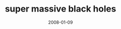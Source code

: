 ---
layout: base.njk
title : 'super massive black holes' 
view_title : 'super massive black holes' 
year : '2008' 
date : '2008-01-09' 
img_file : '/drawing/supermassiveblackholes.png' 
html_file : 'supermassiveblackholes' 
next_html : 'anditwasallgoingsowell.html' 
year_order : '18' 
permalink : "title/{{html_file}}.html"
---